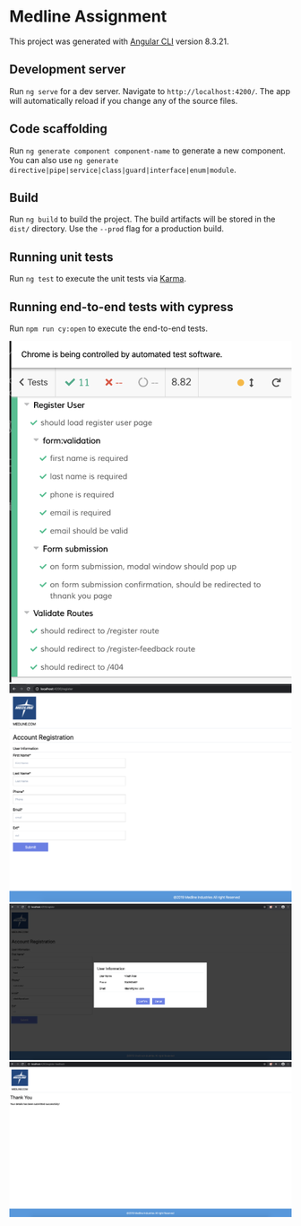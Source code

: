 # Medline Assignment

This project was generated with [Angular CLI](https://github.com/angular/angular-cli) version 8.3.21.

## Development server

Run `ng serve` for a dev server. Navigate to `http://localhost:4200/`. The app will automatically reload if you change any of the source files.

## Code scaffolding

Run `ng generate component component-name` to generate a new component. You can also use `ng generate directive|pipe|service|class|guard|interface|enum|module`.

## Build

Run `ng build` to build the project. The build artifacts will be stored in the `dist/` directory. Use the `--prod` flag for a production build.

## Running unit tests

Run `ng test` to execute the unit tests via [Karma](https://karma-runner.github.io).

## Running end-to-end tests with cypress

Run `npm run cy:open` to execute the end-to-end tests.

![e2e test result](screenshots/e2e-test-result.png)
![e2e test result](screenshots/register-user.png)
![e2e test result](screenshots/user-confirmation.png)
![e2e test result](screenshots/user-feedback.png)